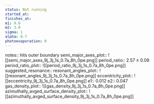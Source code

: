 ```yaml
---
status: Not running
started_at:
finishes_at:
m1: 9.0
m2: 3.0
sigma: 1
alpha: 0.7
photoevaporation: 0
---
```


notes:: hits outer boundary
semi_major_axes_plot:: ![[semi_major_axes_9j_3j_1s_0.7a_8h_0pe.png]]
period_ratio:: 2.57 ± 0.09
period_ratio_plot:: ![[period_ratio_9j_3j_1s_0.7a_8h_0pe.png]]
suggested_resonance:: 
resonant_angles_plot:: ![[resonant_angles_9j_3j_1s_0.7a_8h_0pe.png]]
eccentricity_plot:: ![[eccentricity_9j_3j_1s_0.7a_8h_0pe.png]]
e1:: 0.012
e2:: 0.047
gas_density_plot:: ![[gas_density_9j_3j_1s_0.7a_8h_0pe.png]]
azimuthally_avged_surface_density_plot:: ![[azimuthally_avged_surface_density_9j_3j_1s_0.7a_8h_0pe.png]]
